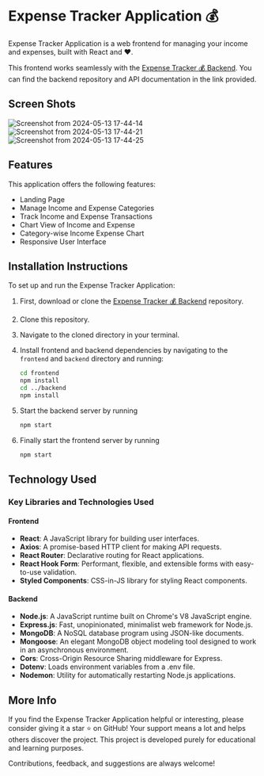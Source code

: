 # Expense Tracker Application 💰 

Expense Tracker Application is a web frontend for managing your income and expenses, built with React and ❤️.

This frontend works seamlessly with the [Expense Tracker 💰 Backend](https://github.com/ivedantsharma/Expense-Tracker-Application/tree/main/backend). You can find the backend repository and API documentation in the link provided.

## Screen Shots

![Screenshot from 2024-05-13 17-44-14](https://github.com/ivedantsharma/Expense-Tracker-Application/assets/153631137/df8557dc-85e7-4c7b-87eb-d7c7d938da85)
![Screenshot from 2024-05-13 17-44-21](https://github.com/ivedantsharma/Expense-Tracker-Application/assets/153631137/b2a1cd4f-de79-4ceb-a920-e61dfebda29d)
![Screenshot from 2024-05-13 17-44-25](https://github.com/ivedantsharma/Expense-Tracker-Application/assets/153631137/320050cf-6987-476b-a8e2-b524510c6abd)


## Features

This application offers the following features:

- Landing Page
- Manage Income and Expense Categories
- Track Income and Expense Transactions
- Chart View of Income and Expense
- Category-wise Income Expense Chart
- Responsive User Interface

## Installation Instructions

To set up and run the Expense Tracker Application:

1. First, download or clone the [Expense Tracker 💰 Backend](https://github.com/ivedantsharma/Expense-Tracker-Application.git) repository.

2. Clone this repository.

3. Navigate to the cloned directory in your terminal.

4. Install frontend and backend dependencies by navigating to the `frontend` and `backend` directory and running:
   ```sh
   cd frontend
   npm install
   cd ../backend
   npm install
5. Start the backend server by running
   ```sh
   npm start
6. Finally start the frontend server by running
    ```sh
    npm start

## Technology Used

### Key Libraries and Technologies Used

#### Frontend

- **React**: A JavaScript library for building user interfaces.
- **Axios**: A promise-based HTTP client for making API requests.
- **React Router**: Declarative routing for React applications.
- **React Hook Form**: Performant, flexible, and extensible forms with easy-to-use validation.
- **Styled Components**: CSS-in-JS library for styling React components.

#### Backend

- **Node.js**: A JavaScript runtime built on Chrome's V8 JavaScript engine.
- **Express.js**: Fast, unopinionated, minimalist web framework for Node.js.
- **MongoDB**: A NoSQL database program using JSON-like documents.
- **Mongoose**: An elegant MongoDB object modeling tool designed to work in an asynchronous environment.
- **Cors**: Cross-Origin Resource Sharing middleware for Express.
- **Dotenv**: Loads environment variables from a .env file.
- **Nodemon**: Utility for automatically restarting Node.js applications.

## More Info

If you find the Expense Tracker Application helpful or interesting, please consider giving it a star ⭐ on GitHub! Your support means a lot and helps others discover the project.
This project is developed purely for educational and learning purposes.

Contributions, feedback, and suggestions are always welcome!
